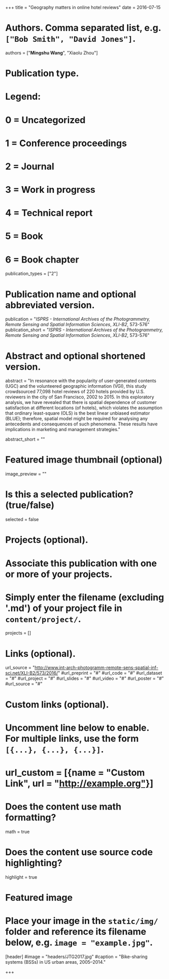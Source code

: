 +++
title = "Geography matters in online hotel reviews"
date = 2016-07-15

# Authors. Comma separated list, e.g. `["Bob Smith", "David Jones"]`.
authors = ["**Mingshu Wang**", "Xiaolu Zhou"]

# Publication type.
# Legend:
# 0 = Uncategorized
# 1 = Conference proceedings
# 2 = Journal
# 3 = Work in progress
# 4 = Technical report
# 5 = Book
# 6 = Book chapter
publication_types = ["2"]

# Publication name and optional abbreviated version.
publication = "*ISPRS - International Archives of the Photogrammetry, Remote Sensing and Spatial Information Sciences*, *XLI-B2*, 573-576"
publication_short = "*ISPRS - International Archives of the Photogrammetry, Remote Sensing and Spatial Information Sciences*, *XLI-B2*, 573-576"

# Abstract and optional shortened version.
abstract = "In resonance with the popularity of user-generated contents (UGC) and the volunteered geographic information (VGI), this study crowdsourced 77,098 hotel reviews of 220 hotels provided by U.S. reviewers in the city of San Francisco, 2002 to 2015. In this exploratory analysis, we have revealed that there is spatial dependence of customer satisfaction at different locations (of hotels), which violates the assumption that ordinary least-square (OLS) is the best linear unbiased estimator (BLUE); therefore, spatial model might be required for analysing any antecedents and consequences of such phenomena. These results have implications in marketing and management strategies."

abstract_short = ""

# Featured image thumbnail (optional)
image_preview = ""

# Is this a selected publication? (true/false)
selected = false

# Projects (optional).
#   Associate this publication with one or more of your projects.
#   Simply enter the filename (excluding '.md') of your project file in `content/project/`.

projects = []

# Links (optional).
url_source = "http://www.int-arch-photogramm-remote-sens-spatial-inf-sci.net/XLI-B2/573/2016/"
#url_preprint = "#"
#url_code = "#"
#url_dataset = "#"
#url_project = "#"
#url_slides = "#"
#url_video = "#"
#url_poster = "#"
#url_source = "#"

# Custom links (optional).
#   Uncomment line below to enable. For multiple links, use the form `[{...}, {...}, {...}]`.
# url_custom = [{name = "Custom Link", url = "http://example.org"}]

# Does the content use math formatting?
math = true

# Does the content use source code highlighting?
highlight = true

# Featured image
# Place your image in the `static/img/` folder and reference its filename below, e.g. `image = "example.jpg"`.
[header]
#image = "headers/JTG2017.jpg"
#caption = "Bike-sharing systems (BSSs) in US urban areas, 2005–2014."

+++

